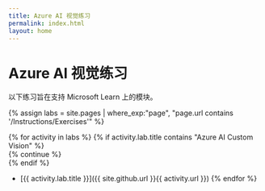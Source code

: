 ```yaml
---
title: Azure AI 视觉练习
permalink: index.html
layout: home
---
```


# Azure AI 视觉练习

以下练习旨在支持 Microsoft Learn 上的模块。


{% assign labs = site.pages | where_exp:"page", "page.url contains '/Instructions/Exercises'" %}

{% for activity in labs  %} {% if activity.lab.title contains "Azure AI Custom Vision" %}  
    {% continue %}  
  {% endif %} 
  - [{{ activity.lab.title }}]({{ site.github.url }}{{ activity.url }}) {% endfor %}

